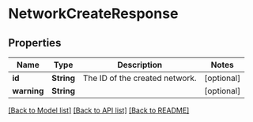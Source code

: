 # NetworkCreateResponse

## Properties
Name | Type | Description | Notes
------------ | ------------- | ------------- | -------------
**id** | **String** | The ID of the created network. | [optional] 
**warning** | **String** |  | [optional] 

[[Back to Model list]](../README.md#documentation-for-models) [[Back to API list]](../README.md#documentation-for-api-endpoints) [[Back to README]](../README.md)


